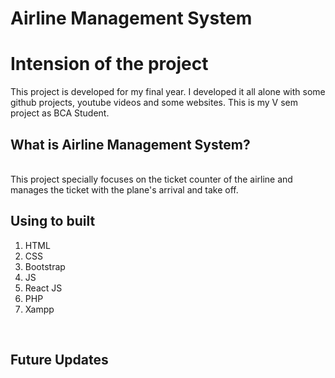# Airline Management System <br>

<h1>Intension of the project </h1>
  This project is developed for my final year. I developed it all alone with some github projects, youtube videos and some websites. This is my V sem project as BCA Student. <br>

<h2>What is Airline Management System?</h2><br>
  This project specially focuses on the ticket counter of the airline and manages the ticket with the plane's arrival and take off.<br>

<h2>Using to built</h2>
<ol>
  <li>HTML</li>
  <li>CSS</li>
  <li>Bootstrap</li>
  <li>JS</li>
  <li>React JS</li>
  <li>PHP</li>
  <li>Xampp</li>
</ol><br>

<h2>Future Updates</h2><br>
